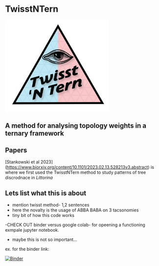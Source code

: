 # TwisstNTern

<img src="logo.png" height="300pt" align="bottom">

## A method for analysing topology weights in a ternary framework

## Papers
[Stankowski et al 2023] (https://www.biorxiv.org/content/10.1101/2023.02.13.528213v3.abstract) is where we first used the TwisstNTern method to study patterns of tree discrodnace in _Littorina_ 

## Lets list what this is about

 * mention twisst method- 1,2 sentences
 * here the novalty is the usage of ABBA BABA on 3 tacsonomies
 *  tiny bit of how this code works

-CHECK OUT binder versus google colab- for opeening a functioning exmpale jupyter notebook.
- maybe this is not so important...

ex. for the binder link:

[![Binder](https://mybinder.org/badge_logo.svg)](https://mybinder.org/v2/gh/HilaLifchitz/TwisstNTern/main?labpath=Example.ipynb)

